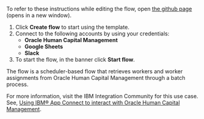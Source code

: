 To refer to these instructions while editing the flow, open [the github page](https://github.com/ot4i/app-connect-templates/blob/main/resources/markdown/Create%20a%20list%20of%20workers%20for%20an%20upcoming%20assignment%20in%20Google%20Sheets%20from%20Oracle%20HCM%20worker%20records_instructions.md) (opens in a new window).

1. Click **Create flow** to start using the template.
2. Connect to the following accounts by using your credentials:
   - **Oracle Human Capital Management** 
   - **Google Sheets**
   - **Slack**
3. To start the flow, in the banner click **Start flow**.

The flow is a scheduler-based flow that retrieves workers and worker assignments from Oracle Human Capital Management through a batch process.

For more information, visit the IBM Integration Community for this use case. See, [Using IBM® App Connect to interact with Oracle Human Capital Management](https://community.ibm.com/community/user/integration/blogs/shamini-arumugam1/2022/06/13/appconnect-oraclehcm).


